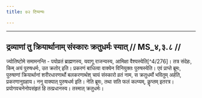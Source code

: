```yaml
---
title: ७२ टिप्पन्यः

---
```


[^4/274]: E2: 5,66; E6: 2,39

[^4/275]: E2: śrautahomavidhānasya

____________________________________________


## द्रव्याणां तु क्रियार्थानाम् संस्कारः क्रतुधर्मः स्यात् // MS_४,३.८ //

ज्योतिष्टोमे समामनन्ति - पयोव्रतं ब्राह्मणस्य, यवागू राजन्यस्य, आमिक्षा वैश्यस्येति[^4/276]। तत्र संदेहः, किम् अयं पुरुषधर्मः, उत क्रतोर् इति। प्रकरणं बाधित्वा वाक्येन विनियुक्तः पुरुषस्येति। एवं प्राप्ते ब्रूमः, पुरुषाणां क्रियार्थानां शरीरधारणार्थो बलकरणार्थश् चायं संस्कारो व्रतं नाम, स क्रतुधर्मो भवितुम् अर्हति, प्रकरणानुग्रहाय। ननु वाक्यात् पुरुषधर्म इति। नेति ब्रूमः, तथा सति फलं कल्प्यम्, कॣप्तम् इतरत्र। प्रयोगवचनेनोपसंहृतं हि तत्प्रधानस्य। तस्मात् क्रतुधर्मः।
